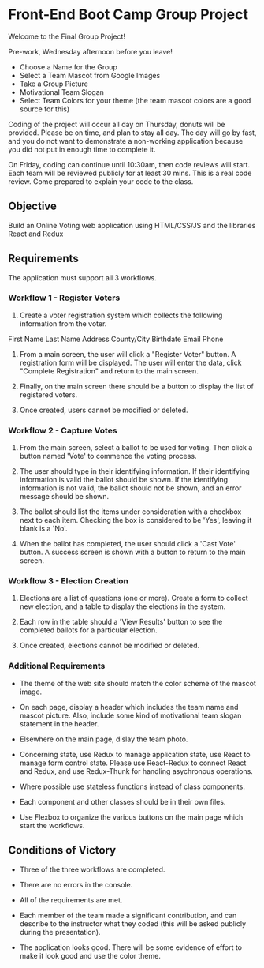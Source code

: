 # Front-End Boot Camp Group Project

Welcome to the Final Group Project!

Pre-work, Wednesday afternoon before you leave!

- Choose a Name for the Group
- Select a Team Mascot from Google Images
- Take a Group Picture
- Motivational Team Slogan
- Select Team Colors for your theme (the team mascot colors are a good source for this)

Coding of the project will occur all day on Thursday, donuts will be provided. Please be on time, and plan to stay all day. The day will go by fast, and you do not want to demonstrate a non-working application because you did not put in enough time to complete it.

On Friday, coding can continue until 10:30am, then code reviews will start. Each team will be reviewed publicly for at least 30 mins. This is a real code review. Come prepared to explain your code to the class.

## Objective

Build an Online Voting web application using HTML/CSS/JS and the libraries React and Redux

## Requirements

The application must support all 3 workflows.

### Workflow 1 - Register Voters

1. Create a voter registration system which collects the following information from the voter.

First Name
Last Name
Address
County/City
Birthdate
Email
Phone

1. From a main screen, the user will click a "Register Voter" button. A registration form will be displayed. The user will enter the data, click "Complete Registration" and return to the main screen.

1. Finally, on the main screen there should be a button to display the list of registered voters.

1. Once created, users cannot be modified or deleted.

### Workflow 2 - Capture Votes

1. From the main screen, select a ballot to be used for voting. Then click a button named 'Vote' to commence the voting process.

1. The user should type in their identifying information. If their identifying information is valid the ballot should be shown. If the identifying information is not valid, the ballot should not be shown, and an error message should be shown.

1. The ballot should list the items under consideration with a checkbox next to each item. Checking the box is considered to be 'Yes', leaving it blank is a 'No'.

1. When the ballot has completed, the user should click a 'Cast Vote' button. A success screen is shown with a button to return to the main screen.

### Workflow 3 - Election Creation

1. Elections are a list of questions (one or more). Create a form to collect new election, and a table to display the elections in the system.

1. Each row in the table should a 'View Results' button to see the completed ballots for a particular election.

1. Once created, elections cannot be modified or deleted.

### Additional Requirements

- The theme of the web site should match the color scheme of the mascot image.

- On each page, display a header which includes the team name and mascot picture. Also, include some kind of motivational team slogan statement in the header.

- Elsewhere on the main page, dislay the team photo.

- Concerning state, use Redux to manage application state, use React to manage form control state. Please use React-Redux to connect React and Redux, and use Redux-Thunk for handling asychronous operations.

- Where possible use stateless functions instead of class components.

- Each component and other classes should be in their own files.

- Use Flexbox to organize the various buttons on the main page which start the workflows.

## Conditions of Victory

- Three of the three workflows are completed. 

- There are no errors in the console.

- All of the requirements are met.

- Each member of the team made a significant contribution, and can describe to the instructor what they coded (this will be asked publicly during the presentation).

- The application looks good. There will be some evidence of effort to make it look good and use the color theme.
